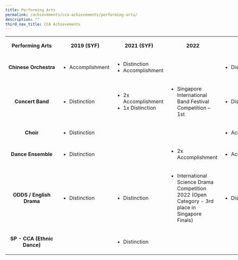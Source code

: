 ```yaml
---
title: Performing Arts
permalink: /achievements/cca-achievements/performing-arts/
description: ""
third_nav_title: CCA Achievements
---
```

<table style="width: 900px;" width="0">
<tbody>
<tr>
<td style="text-align: center; width: 150px;">
<p><strong>Performing Arts</strong></p>
</td>
<td style="text-align: center; width: 125px;">
<p><strong>2019 (SYF)</strong></p>
</td>
<td style="text-align: center; width: 125px;">
<p><strong>2021 (SYF)</strong></p>
</td>
<td style="text-align: center; width: 125px;">
<p><strong>2022</strong></p>
</td>
<td style="text-align: center; width: 125px;">
<p><strong>2023</strong></p>
</td>
</tr>
<tr>
<td style="text-align: center; width: 150px;">
<p><strong>Chinese Orchestra</strong></p>
</td>
<td style="text-align: left; width: 125px;">
	<ul><li>Accomplishment</li></ul>
</td>
<td style="text-align: left; width: 125px;">
	<ul><li>Distinction</li>
	<li>Accomplishment</li>
	</ul>
</td>
<td style="text-align: left; width:125px;">
	
</td>
<td style="text-align: left; width: 125px;">
	<ul><li>Distinction</li></ul>
</td>
</tr>
<tr>
<td style="text-align: center; width: 150px;">
<p><strong>Concert Band</strong></p>
</td>
<td style="text-align: left; width: 125px;">
	<ul><li>Distinction</li></ul>
</td>
<td style="text-align: left; width: 125px;">
<ul><li>2x Accomplishment</li>
<li>1x Distinction</li>
</ul>
</td>
<td style="text-align: left; width: 125px;">
	<ul><li>Singapore International Band Festival Competition – 1st</li></ul>
</td>
<td style="text-align: left; width: 125px;">
<ul><li>Distinction</li></ul>
</td>
</tr>
<tr>
<td style="text-align: center; width: 150px;">
<p><strong>Choir</strong></p>
</td>
<td style="text-align: left; width: 125px;">
<ul><li>Distinction</li></ul>
</td>
<td style="text-align: left; width: 125px;">
<ul></ul>
</td>
<td style="text-align: left; width: 125px;">
<ul></ul>
</td>
<td style="text-align: left; width: 125px;">
<ul><li>Accomplishment</li></ul>
</td>
</tr>
<tr>
<td style="text-align: center; width: 150px;">
<p><strong>Dance Ensemble</strong></p>
</td>
<td style="text-align: left; width: 125px;">
<ul><li>Distinction</li></ul>
</td>
<td style="text-align: left; width: 125px;">
<ul></ul>
</td>
<td style="text-align: left; width: 125px;">
<ul><li>2x Accomplishment</li></ul>
</td>
<td style="text-align: left; width: 125px;">
<ul><li>Accomplishment</li></ul>
</td>
</tr>
<tr>
<td style="text-align: center; width: 150px;">
<p><strong>ODDS / English Drama</strong></p>
</td>
<td style="text-align: left; width: 125px;">
<ul><li>Distinction</li></ul>
</td>
<td style="text-align: left; width: 125px;">
<ul><li>Distinction</li></ul>
</td>
<td style="text-align: left; width: 125px;">
<ul><li>International Science Drama Competition 2022 (Open Category - 3rd place in Singapore Finals)</li></ul>
</td>
<td style="text-align: left; width: 125px;">
<ul><li>Distinction</li></ul>
</td>
</tr>
<tr><td style="text-align: center; width: 150px;">
<p><strong>SP - CCA (Ethnic Dance)</strong></p>
</td>
<td style="text-align: left; width: 125px;">
<ul></ul>
</td>
<td style="text-align: left; width: 125px;">
<ul><li>Distinction</li></ul>
</td>
<td style="text-align: left; width: 125px;">
<ul></ul>
</td>
<td style="text-align: left; width: 125px;">
<ul></ul>
</td>
</tr>
</tbody>
</table>